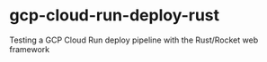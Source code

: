 # gcp-cloud-run-deploy-rust
Testing a GCP Cloud Run deploy pipeline with the Rust/Rocket web framework
